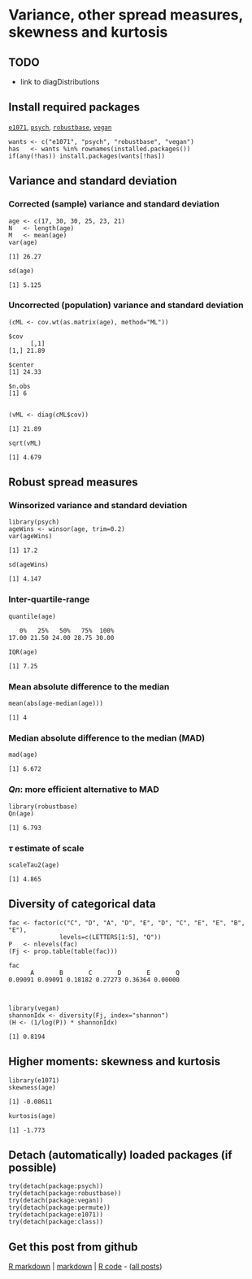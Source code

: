 Variance, other spread measures, skewness and kurtosis
=========================

TODO
-------------------------

 - link to diagDistributions

Install required packages
-------------------------

[`e1071`](http://cran.r-project.org/package=e1071), [`psych`](http://cran.r-project.org/package=psych), [`robustbase`](http://cran.r-project.org/package=robustbase), [`vegan`](http://cran.r-project.org/package=vegan)


    wants <- c("e1071", "psych", "robustbase", "vegan")
    has   <- wants %in% rownames(installed.packages())
    if(any(!has)) install.packages(wants[!has])


Variance and standard deviation
-------------------------

### Corrected (sample) variance and standard deviation


    age <- c(17, 30, 30, 25, 23, 21)
    N   <- length(age)
    M   <- mean(age)
    var(age)

    [1] 26.27

    sd(age)

    [1] 5.125


### Uncorrected (population) variance and standard deviation


    (cML <- cov.wt(as.matrix(age), method="ML"))

    $cov
          [,1]
    [1,] 21.89
    
    $center
    [1] 24.33
    
    $n.obs
    [1] 6
    

    (vML <- diag(cML$cov))

    [1] 21.89

    sqrt(vML)

    [1] 4.679


Robust spread measures
-------------------------

### Winsorized variance and standard deviation


    library(psych)
    ageWins <- winsor(age, trim=0.2)
    var(ageWins)

    [1] 17.2

    sd(ageWins)

    [1] 4.147


### Inter-quartile-range


    quantile(age)

       0%   25%   50%   75%  100% 
    17.00 21.50 24.00 28.75 30.00 

    IQR(age)

    [1] 7.25

### Mean absolute difference to the median


    mean(abs(age-median(age)))

    [1] 4


### Median absolute difference to the median (MAD)


    mad(age)

    [1] 6.672


### $Qn$: more efficient alternative to MAD


    library(robustbase)
    Qn(age)

    [1] 6.793


### $\tau$ estimate of scale


    scaleTau2(age)

    [1] 4.865


Diversity of categorical data
-------------------------


    fac <- factor(c("C", "D", "A", "D", "E", "D", "C", "E", "E", "B", "E"),
                  levels=c(LETTERS[1:5], "Q"))
    P   <- nlevels(fac)
    (Fj <- prop.table(table(fac)))

    fac
          A       B       C       D       E       Q 
    0.09091 0.09091 0.18182 0.27273 0.36364 0.00000 



    library(vegan)
    shannonIdx <- diversity(Fj, index="shannon")
    (H <- (1/log(P)) * shannonIdx)

    [1] 0.8194


Higher moments: skewness and kurtosis
-------------------------


    library(e1071)
    skewness(age)

    [1] -0.08611

    kurtosis(age)

    [1] -1.773


Detach (automatically) loaded packages (if possible)
-------------------------


    try(detach(package:psych))
    try(detach(package:robustbase))
    try(detach(package:vegan))
    try(detach(package:permute))
    try(detach(package:e1071))
    try(detach(package:class))


Get this post from github
----------------------------------------------

[R markdown](https://github.com/dwoll/RExRepos/raw/master/Rmd/variance.Rmd) | [markdown](https://github.com/dwoll/RExRepos/raw/master/md/variance.md) | [R code](https://github.com/dwoll/RExRepos/raw/master/R/variance.R) - ([all posts](https://github.com/dwoll/RExRepos))
